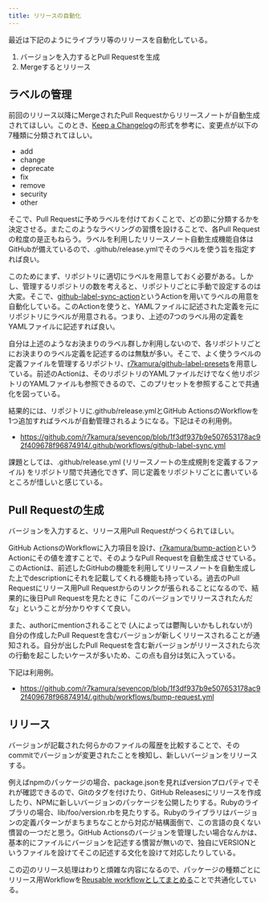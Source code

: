 ```yaml
---
title: リリースの自動化
---
```


最近は下記のようにライブラリ等のリリースを自動化している。

1. バージョンを入力するとPull Requestを生成
2. Mergeするとリリース

## ラベルの管理

前回のリリース以降にMergeされたPull Requestからリリースノートが自動生成されてほしい。このとき、[Keep a Changelog](https://keepachangelog.com/en/1.0.0/)の形式を参考に、変更点が以下の7種類に分類されてほしい。

- add
- change
- deprecate
- fix
- remove
- security
- other

そこで、Pull Requestに予めラベルを付けておくことで、どの節に分類するかを決定させる。またこのようなラベリングの習慣を設けることで、各Pull Requestの粒度の是正もねらう。ラベルを利用したリリースノート自動生成機能自体はGitHubが備えているので、.github/release.ymlでそのラベルを使う旨を指定すれば良い。

このためにまず、リポジトリに適切にラベルを用意しておく必要がある。しかし、管理するリポジトリの数を考えると、リポジトリごとに手動で設定するのは大変。そこで、[github-label-sync-action](https://github.com/r7kamura/github-label-sync-action)というActionを用いてラベルの用意を自動化している。このActionを使うと、YAMLファイルに記述された定義を元にリポジトリにラベルが用意される。つまり、上述の7つのラベル用の定義をYAMLファイルに記述すれば良い。

自分は上述のようなお決まりのラベル群しか利用しないので、各リポジトリごとにお決まりのラベル定義を記述するのは無駄が多い。そこで、よく使うラベルの定義ファイルを管理するリポジトリ、[r7kamura/github-label-presets](https://github.com/r7kamura/github-label-presets)を用意している。前述のActionは、そのリポジトリのYAMLファイルだけでなく他リポジトリのYAMLファイルも参照できるので、このプリセットを参照することで共通化を図っている。

結果的には、リポジトリに.github/release.ymlとGitHub ActionsのWorkflowを1つ追加すればラベルが自動管理されるようになる。下記はその利用例。

- <https://github.com/r7kamura/sevencop/blob/1f3df937b9e507653178ac92f409678f96874914/.github/workflows/github-label-sync.yml>

課題としては、.github/release.yml (リリースノートの生成規則を定義するファイル) をリポジトリ間で共通化できず、同じ定義をリポジトリごとに書いているところが惜しいと感じている。

## Pull Requestの生成

バージョンを入力すると、リリース用Pull Requestがつくられてほしい。

GitHub ActionsのWorkflowに入力項目を設け、[r7kamura/bump-action](https://github.com/r7kamura/bump-request)というActionにその値を渡すことで、そのようなPull Requestを自動生成させている。このActionは、前述したGitHubの機能を利用してリリースノートを自動生成した上でdescriptionにそれを記載してくれる機能も持っている。過去のPull Requestにリリース用Pull Requestからのリンクが張られることになるので、結果的に後日Pull Requestを見たときに「このバージョンでリリースされたんだな」ということが分かりやすくて良い。

また、authorにmentionされることで (人によっては鬱陶しいかもしれないが) 自分の作成したPull Requestを含むバージョンが新しくリリースされることが通知される。自分が出したPull Requestを含む新バージョンがリリースされたら次の行動を起こしたいケースが多いため、この点も自分は気に入っている。

下記は利用例。

- <https://github.com/r7kamura/sevencop/blob/1f3df937b9e507653178ac92f409678f96874914/.github/workflows/bump-request.yml>

## リリース

バージョンが記載された何らかのファイルの履歴を比較することで、そのcommitでバージョンが変更されたことを検知し、新しいバージョンをリリースする。

例えばnpmのパッケージの場合、package.jsonを見ればversionプロパティでそれが確認できるので、Gitのタグを付けたり、GitHub Releasesにリリースを作成したり、NPMに新しいバージョンのパッケージを公開したりする。Rubyのライブラリの場合、lib/foo/version.rbを見たりする。Rubyのライブラリはバージョンの定義パターンがまちまちなことから対応が結構面倒で、この言語の良くない慣習の一つだと思う。GitHub Actionsのバージョンを管理したい場合なんかは、基本的にファイルにバージョンを記述する慣習が無いので、独自にVERSIONというファイルを設けてそこの記述する文化を設けて対応したりしている。

この辺のリリース処理はわりと煩雑な内容になるので、パッケージの種類ごとにリリース用Workflowを[Reusable workflowとしてまとめる](https://github.com/r7kamura/workflows)ことで共通化している。
